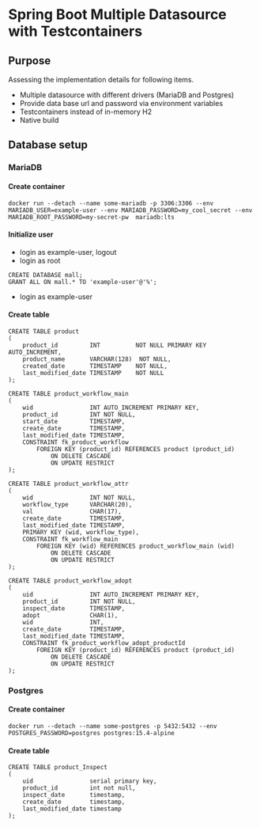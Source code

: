 # Spring Boot Multiple Datasource with Testcontainers

## Purpose

Assessing the implementation details for following items.

- Multiple datasource with different drivers (MariaDB and Postgres)
- Provide data base url and password via environment variables
- Testcontainers instead of in-memory H2
- Native build

## Database setup

### MariaDB

#### Create container

```
docker run --detach --name some-mariadb -p 3306:3306 --env MARIADB_USER=example-user --env MARIADB_PASSWORD=my_cool_secret --env MARIADB_ROOT_PASSWORD=my-secret-pw  mariadb:lts
```

#### Initialize user

- login as example-user, logout
- login as root

```mariadb
CREATE DATABASE mall;
GRANT ALL ON mall.* TO 'example-user'@'%';
```

- login as example-user

#### Create table

```mariadb
CREATE TABLE product
(
    product_id         INT          NOT NULL PRIMARY KEY AUTO_INCREMENT,
    product_name       VARCHAR(128)  NOT NULL,
    created_date       TIMESTAMP    NOT NULL,
    last_modified_date TIMESTAMP    NOT NULL
);

CREATE TABLE product_workflow_main
(
    wid                INT AUTO_INCREMENT PRIMARY KEY,
    product_id         INT NOT NULL,
    start_date         TIMESTAMP,
    create_date        TIMESTAMP,
    last_modified_date TIMESTAMP,
    CONSTRAINT fk_product_workflow
        FOREIGN KEY (product_id) REFERENCES product (product_id)
            ON DELETE CASCADE
            ON UPDATE RESTRICT
);

CREATE TABLE product_workflow_attr
(
    wid                INT NOT NULL,
    workflow_type      VARCHAR(20),
    val                CHAR(17),
    create_date        TIMESTAMP,
    last_modified_date TIMESTAMP,
    PRIMARY KEY (wid, workflow_type),
    CONSTRAINT fk_workflow_main
        FOREIGN KEY (wid) REFERENCES product_workflow_main (wid)
            ON DELETE CASCADE
            ON UPDATE RESTRICT
);

CREATE TABLE product_workflow_adopt
(
    uid                INT AUTO_INCREMENT PRIMARY KEY,
    product_id         INT NOT NULL,
    inspect_date       TIMESTAMP,
    adopt              CHAR(1),
    wid                INT,
    create_date        TIMESTAMP,
    last_modified_date TIMESTAMP,
    CONSTRAINT fk_product_workflow_adopt_productId
        FOREIGN KEY (product_id) REFERENCES product (product_id)
            ON DELETE CASCADE
            ON UPDATE RESTRICT  
);
```

### Postgres

#### Create container

```
docker run --detach --name some-postgres -p 5432:5432 --env POSTGRES_PASSWORD=postgres postgres:15.4-alpine
```

#### Create table

```postgresql
CREATE TABLE product_Inspect
(
    uid                serial primary key,
    product_id         int not null,
    inspect_date       timestamp,
    create_date        timestamp,
    last_modified_date timestamp
);
```
